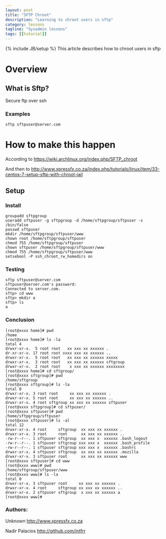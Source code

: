 ```yaml
---
layout: post
title: "SFTP Chroot"
description: "Learning to chroot users in sftp"
category: lessons
tagline: "Sysadmin lessons"
tags: [[tutorial]]
---
```

{% include JB/setup %}
This article describes how to chroot users in sftp

# Overview

## What is Sftp?

Secure ftp over ssh

### Examples

	sftp sftpuser@server.com

# How to make this happen

According to
<a href="https://wiki.archlinux.org/index.php/SFTP_chroot">https://wiki.archlinux.org/index.php/SFTP_chroot</a>

And then to
<a href="http://www.xpressfx.co.za/index.php/tutorials/linux/item/33-centos-7-setup-sftp-with-chroot-jail">http://www.xpressfx.co.za/index.php/tutorials/linux/item/33-centos-7-setup-sftp-with-chroot-jail</a>


## Setup

### Install
	groupadd sftpgroup
	useradd sftpuser -g sftpgroup -d /home/sftpgroup/sftpuser -s /bin/false
	passwd sftpuser
	mkdir /home/sftpgroup/sftpuser/www
	chown root /home/sftpgroup/sftpuser
	chmod 755 /home/sftpgroup/sftpuser
	chown sftpuser /home/sftpgroup/sftpuser/www
	chmod 755 /home/sftpgroup/sftpuser/www
	setsebool -P ssh_chroot_rw_homedirs on


### Testing

	sftp sftpuser@server.com
	sftpuser@server.com's password:
	Connected to server.com.
	sftp> cd www
	sftp> mkdir a
	sftp> ls
	a

### Conclusion
	[root@xxxx home]# pwd
	/home
	[root@xxxx home]# ls -la
	total 4
	drwxr-xr-x.  5 root root   xx xxx xx xxxxxx .
	dr-xr-xr-x. 17 root root xxxx xxx xx xxxxxx ..
	drwxr-xr-x.  5 root root   xx xxx xx xxxxxx xxxxx
	drwxr-xr-x.  3 root root   xx xxx xx xxxxxx sftgroup
	drwxr-xr-x.  2 root root    x xxx xx xxxxxx xxxxxxxx
	[root@xxxx home]# cd sftgroup/
	[root@xxxx sftgroup]# pwd
	/home/sftgroup
	[root@xxxx sftgroup]# ls -la
	total 0
	drwxr-xr-x. 3 root root     xx xxx xx xxxxxx .
	drwxr-xr-x. 5 root root     xx xxx xx xxxxxx ..
	drwxr-xr-x. 4 root sftgroup xx xxx xx xxxxxx sftpuser
	[root@xxxx sftpgroup]# cd sftpuser/
	[root@xxxx sftpuser]# pwd
	/home/sftpgroup/sftpuser
	[root@xxxx sftpuser]# ls -al
	total 12
	drwxr-xr-x. 4 root     sftgroup  xx xxx xx xxxxxx .
	drwxr-xr-x. 3 root     root      xx xxx xx xxxxxx ..
	-rw-r--r--. 1 sftpuser sftgroup  xx xxx x  xxxxxx .bash_logout
	-rw-r--r--. 1 sftpuser sftgroup xxx xxx x  xxxxxx .bash_profile
	-rw-r--r--. 1 sftpuser sftgroup xxx xxx x  xxxxxx .bashrc
	drwxr-xr-x. 4 sftpuser sftgroup  xx xxx xx xxxxxx .mozilla
	drwxr-xr-x. 3 sftpuser root      xx xxx xx xxxxxx www
	[root@xxxx sftpuser]# cd www
	[root@xxxx www]# pwd
	/home/sftgroup/sftpuser/www
	[root@xxxx www]# ls -la
	total 0
	drwxr-xr-x. 3 sftpuser root     xx xxx xx xxxxxx .
	drwxr-xr-x. 4 root     sftgroup xx xxx xx xxxxxx ..
	drwxr-xr-x. 2 sftpuser sftgroup  x xxx xx xxxxxx a
	[root@xxxx www]#

### Authors:
Unknown
<a href="http://www.xpressfx.co.za">http://www.xpressfx.co.za</a>

Nadir Palacios
<a href="http://github.com/intfrr">http://github.com/intfrr</a>



